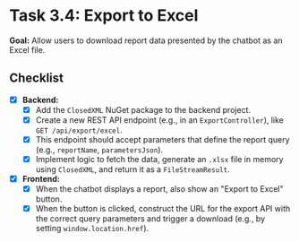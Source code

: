 # Task 3.4: Export to Excel

**Goal:** Allow users to download report data presented by the chatbot as an Excel file.

## Checklist

- [x] **Backend:**
  - [x] Add the `ClosedXML` NuGet package to the backend project.
  - [x] Create a new REST API endpoint (e.g., in an `ExportController`), like `GET /api/export/excel`.
  - [x] This endpoint should accept parameters that define the report query (e.g., `reportName`, `parametersJson`).
  - [x] Implement logic to fetch the data, generate an `.xlsx` file in memory using `ClosedXML`, and return it as a `FileStreamResult`.
- [x] **Frontend:**
  - [x] When the chatbot displays a report, also show an "Export to Excel" button.
  - [x] When the button is clicked, construct the URL for the export API with the correct query parameters and trigger a download (e.g., by setting `window.location.href`). 